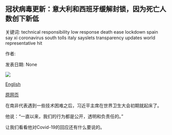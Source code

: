 ## 冠状病毒更新：意大利和西班牙缓解封锁，因为死亡人数创下新低

关键词: technical responsibility low response death ease lockdown spain say xi coronavirus south tolls italy sayslets transparency updates world representative hit

作者: 

发表日期: None

![](https://m.files.bbci.co.uk/modules/bbc-morph-news-waf-page-meta/4.1.2/bbc_news_logo.png)

[English](Coronavirus%20updates%3A%20Italy%20and%20Spain%20ease%20lockdown%20as%20death%20tolls%20hit%20new%20low.md)

[原网页](https://www.bbc.com/news/live/world-52702067)

在南非代表遇到一些技术困难之后，习近平主席在世界卫生大会初期就起床了。

他说：“一直以来，我们的行为都是公开，透明和负责任的。”

让我们看看他对Covid-19的回应还有什么要说的。